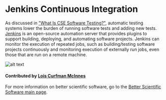 # Jenkins Continuous Integration

As discussed in ["What Is CSE Software Testing?"](WhatIsCseSwTesting.md), automatic testing systems lower the burden of running software tests and adding new tests.  [Jenkins](https://jenkins.io/ "Jenkins Homepage") is an open-source automation server that provides plugins to support building, deploying, and automating software projects. Jenkins can monitor the execution of repeated jobs, such as building/testing software projects continuously and monitoring execution of externally run jobs, even those that are run on a remote machine.

![alt text](https://jenkins.io/images/226px-Jenkins_logo.svg.png "Jenkins Logo")

#### Contributed by [Lois Curfman McInnes](http://press3.mcs.anl.gov/curfman/ "Lois Curfman McInnes Homepage")

For more information on better scientific software, go to the [Better Scientific Software main page](http://betterscientificsoftware.info).

<!---
Content area:  tools
Filters: reliability, testing, continuous integration
--->
<!---
Publish: yes
Categories: reliability
Topics: testing, continuous integration testing
Tags: Jenkins
Level: 2
Prerequisites: WhatIsCseSoftwareTesting.md
Aggregate: none
--->
